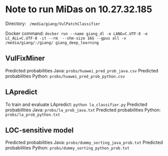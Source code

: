 # Note to run MiDas on 10.27.32.185

Directory: ``` /media/giang/VulPatchClassifier```

Docker command: ```docker run --name giang_dl -e LANG=C.UTF-8 -e LC_ALL=C.UTF-8 -it --rm  --shm-size 16G --gpus all -v /media/giang/:/giang/ giang_deep_learning```

## VulFixMiner
Predicted probabilities Java: ```probs/huawei_pred_prob_java.csv```
Predicted probabilities Python: ```probs/huawei_pred_prob_python.csv```

## LApredict
To train and evaluate LApredict: ```python la_classifier.py```
Predicted probabilities Java: ```probs/la_prob_java.txt```
Predicted probabilities Python: ```probs/la_prob_python.txt```

## LOC-sensitive model
Predicted probabilities Java: ```probs/dummy_sorting_java_prob.txt```
Predicted probabilities Python: ```probs/dummy_sorting_python_prob.txt```
